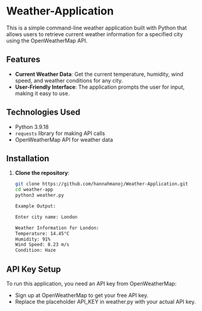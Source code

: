 # Weather-Application

This is a simple command-line weather application built with Python that allows users to retrieve current weather information for a specified city using the OpenWeatherMap API.

## Features

- **Current Weather Data**: Get the current temperature, humidity, wind speed, and weather conditions for any city.
- **User-Friendly Interface**: The application prompts the user for input, making it easy to use.

## Technologies Used

- Python 3.9.18
- `requests` library for making API calls
- OpenWeatherMap API for weather data

 

## Installation

1. **Clone the repository**:
   ```bash
   git clone https://github.com/hannahmanoj/Weather-Application.git
   cd weather-app
   python3 weather.py

   Example Output:

   Enter city name: London

   Weather Information for London:
   Temperature: 14.45°C
   Humidity: 91%
   Wind Speed: 8.23 m/s
   Condition: Haze

## API Key Setup
To run this application, you need an API key from OpenWeatherMap:

 - Sign up at OpenWeatherMap to get your free API key.
 - Replace the placeholder API_KEY in weather.py with your actual API key.




   

